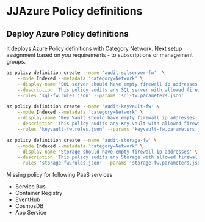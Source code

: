 # JJAzure Policy definitions

## Deploy Azure Policy definitions

It deploys Azure Policy definitions with Category Network.
Next setup assignment based on you requirements - to subscriptions or management groups.

```bash
az policy definition create --name 'audit-sqlserver-fw'  \
    --mode Indexed --metadata 'category=Network' \
    --display-name 'SQL server should have empty firewall ip addresses' \
    --description 'This policy audits any SQL server with allowed firewall ip addresses.' \
    --rules 'sql-fw.rules.json' --params 'sql-fw.parameters.json'

az policy definition create --name 'audit-keyvault-fw' \
    --mode Indexed --metadata 'category=Network' \
    --display-name 'Key Vault should have empty firewall ip addresses' \
    --description 'This policy audits any Key Vault with allowed firewall ip addresses.' \
    --rules 'keyvault-fw.rules.json' --params 'keyvault-fw.parameters.json'

az policy definition create --name 'audit-storage-fw' \
    --mode Indexed --metadata 'category=Network' \
    --display-name 'Storage should have empty firewall ip addresses' \
    --description 'This policy audits any Storage with allowed firewall ip addresses.' \
    --rules 'storage-fw.rules.json' --params 'storage-fw.parameters.json'
```

Missing policy for following PaaS services

- Service Bus
- Container Registry
- EventHub
- CosmosDB
- App Service

